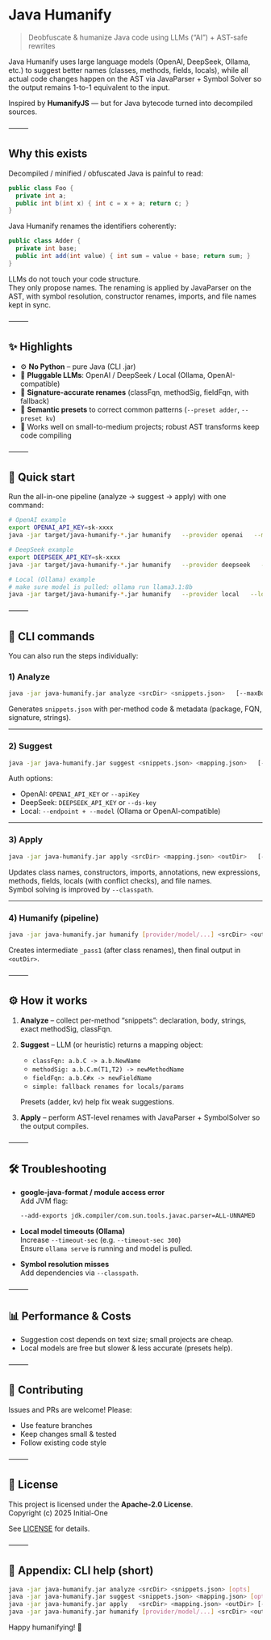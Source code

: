 # Java Humanify
> Deobfuscate & humanize Java code using LLMs (“AI”) + AST-safe rewrites

Java Humanify uses large language models (OpenAI, DeepSeek, Ollama, etc.) to suggest better names (classes, methods, fields, locals), while all actual code changes happen on the AST via JavaParser + Symbol Solver so the output remains 1-to-1 equivalent to the input.

Inspired by **HumanifyJS** — but for Java bytecode turned into decompiled sources.

⸻

## Why this exists

Decompiled / minified / obfuscated Java is painful to read:

```java
public class Foo {
  private int a;
  public int b(int x) { int c = x + a; return c; }
}
```

Java Humanify renames the identifiers coherently:

```java
public class Adder {
  private int base;
  public int add(int value) { int sum = value + base; return sum; }
}
```

LLMs do not touch your code structure.  
They only propose names. The renaming is applied by JavaParser on the AST, with symbol resolution, constructor renames, imports, and file names kept in sync.

⸻

## ✨ Highlights

- ⚙️ **No Python** – pure Java (CLI .jar)  
- 🧠 **Pluggable LLMs**: OpenAI / DeepSeek / Local (Ollama, OpenAI-compatible)  
- 🧩 **Signature-accurate renames** (classFqn, methodSig, fieldFqn, with fallback)  
- 🧭 **Semantic presets** to correct common patterns (`--preset adder`, `--preset kv`)  
- 🧪 Works well on small-to-medium projects; robust AST transforms keep code compiling  

⸻

## 🚀 Quick start

Run the all-in-one pipeline (analyze → suggest → apply) with one command:

```bash
# OpenAI example
export OPENAI_API_KEY=sk-xxxx
java -jar target/java-humanify-*.jar humanify   --provider openai   --model gpt-4o-mini   samples/src samples/out
```

```bash
# DeepSeek example
export DEEPSEEK_API_KEY=sk-xxxx
java -jar target/java-humanify-*.jar humanify   --provider deepseek   --model deepseek-chat   samples/src samples/out
```

```bash
# Local (Ollama) example
# make sure model is pulled: ollama run llama3.1:8b    
java -jar target/java-humanify-*.jar humanify   --provider local   --local-api ollama   --endpoint http://localhost:11434   --model llama3.1:8b   samples/src samples/out
```

⸻

## 🔧 CLI commands

You can also run the steps individually:

### 1) Analyze
```bash
java -jar java-humanify.jar analyze <srcDir> <snippets.json>   [--maxBodyLen 1600] [--includeStrings true] [--exclude "glob/**"]
```

Generates `snippets.json` with per-method code & metadata (package, FQN, signature, strings).

---

### 2) Suggest
```bash
java -jar java-humanify.jar suggest <snippets.json> <mapping.json>   [--provider dummy|openai|deepseek|local]   [--model gpt-4o-mini|deepseek-chat|<local-model>]   [--batch 12]   [--endpoint http://localhost:11434]   [--local-api ollama|openai]   [--timeout-sec 180] 
```

Auth options:  
- OpenAI: `OPENAI_API_KEY` or `--apiKey`  
- DeepSeek: `DEEPSEEK_API_KEY` or `--ds-key`  
- Local: `--endpoint + --model` (Ollama or OpenAI-compatible)  

---

### 3) Apply
```bash
java -jar java-humanify.jar apply <srcDir> <mapping.json> <outDir>   [--classpath jarOrDir[:morePaths]]
```

Updates class names, constructors, imports, annotations, new expressions, methods, fields, locals (with conflict checks), and file names.  
Symbol solving is improved by `--classpath`.

---

### 4) Humanify (pipeline)
```bash
java -jar java-humanify.jar humanify [provider/model/...] <srcDir> <outDir>
```

Creates intermediate `_pass1` (after class renames), then final output in `<outDir>`.

⸻

## ⚙️ How it works

1. **Analyze** – collect per-method “snippets”: declaration, body, strings, exact methodSig, classFqn.  
2. **Suggest** – LLM (or heuristic) returns a mapping object:  
   - `classFqn: a.b.C -> a.b.NewName`  
   - `methodSig: a.b.C.m(T1,T2) -> newMethodName`  
   - `fieldFqn: a.b.C#x -> newFieldName`  
   - `simple: fallback renames for locals/params`  

   Presets (adder, kv) help fix weak suggestions.  
3. **Apply** – perform AST-level renames with JavaParser + SymbolSolver so the output compiles.

⸻

## 🛠️ Troubleshooting

- **google-java-format / module access error**  
  Add JVM flag:  
  ```bash
  --add-exports jdk.compiler/com.sun.tools.javac.parser=ALL-UNNAMED
  ```

- **Local model timeouts (Ollama)**  
  Increase `--timeout-sec` (e.g. `--timeout-sec 300`)  
  Ensure `ollama serve` is running and model is pulled.

- **Symbol resolution misses**  
  Add dependencies via `--classpath`.  

⸻

## 📊 Performance & Costs

- Suggestion cost depends on text size; small projects are cheap.  
- Local models are free but slower & less accurate (presets help).  

⸻

## 🤝 Contributing

Issues and PRs are welcome! Please:  
- Use feature branches  
- Keep changes small & tested  
- Follow existing code style  

⸻

## 📜 License

This project is licensed under the **Apache-2.0 License**.  
Copyright (c) 2025 Initial-One  

See [LICENSE](./LICENSE) for details.

⸻

## 📎 Appendix: CLI help (short)

```bash
java -jar java-humanify.jar analyze <srcDir> <snippets.json> [opts]
java -jar java-humanify.jar suggest <snippets.json> <mapping.json> [opts]
java -jar java-humanify.jar apply   <srcDir> <mapping.json> <outDir> [--classpath ...]
java -jar java-humanify.jar humanify [provider/model/...] <srcDir> <outDir>
```

Happy humanifying! 🎉
